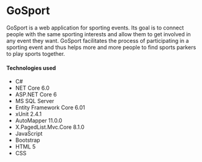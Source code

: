 # GoSport
GoSport is a web application for sporting events. Its goal is to connect people with the same sporting interests and allow them to get involved in any event they want.  GoSport facilitates the process of participating in a sporting event and thus helps more and more people to find sports parkers to play sports together.

#### Technologies used
- C#
- NET Core 6.0
- ASP.NET Core 6
- MS SQL Server
- Entity Framework Core 6.01
- xUnit 2.4.1
- AutoMapper 11.0.0
- X.PagedList.Mvc.Core 8.1.0
- JavaScript
- Bootstrap
- HTML 5
- CSS

